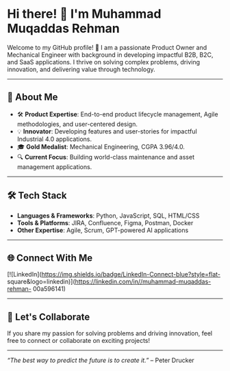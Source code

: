 # Hi there! 👋 I'm Muhammad Muqaddas Rehman

Welcome to my GitHub profile! 🚀 I am a passionate Product Owner and
Mechanical Engineer with background in developing impactful B2B,
B2C, and SaaS applications. I thrive on solving complex problems, driving
innovation, and delivering value through technology.

---

## 🌟 About Me

- 🛠 **Product Expertise**: End-to-end product lifecycle management, Agile
  methodologies, and user-centered design.
- 💡 **Innovator**: Developing features and user-stories for impactful
  Industrial 4.0 applications.
- 🎓 **Gold Medalist**: Mechanical Engineering, CGPA 3.96/4.0.
- 🔍 **Current Focus**: Building world-class maintenance and asset management
  applications.

---

## 🛠 Tech Stack

- **Languages & Frameworks**: Python, JavaScript, SQL, HTML/CSS  
- **Tools & Platforms**: JIRA, Confluence, Figma, Postman, Docker  
- **Other Expertise**: Agile, Scrum, GPT-powered AI applications  

---

## 🌐 Connect With Me

[![LinkedIn](https://img.shields.io/badge/LinkedIn-Connect-blue?style=flat-
square&logo=linkedin)](https://linkedin.com/in//muhammad-muqaddas-rehman-
00a596141)  

---

## 🚀 Let's Collaborate

If you share my passion for solving problems and driving innovation, feel free
to connect or collaborate on exciting projects!

---

_“The best way to predict the future is to create it.”_ – Peter Drucker
